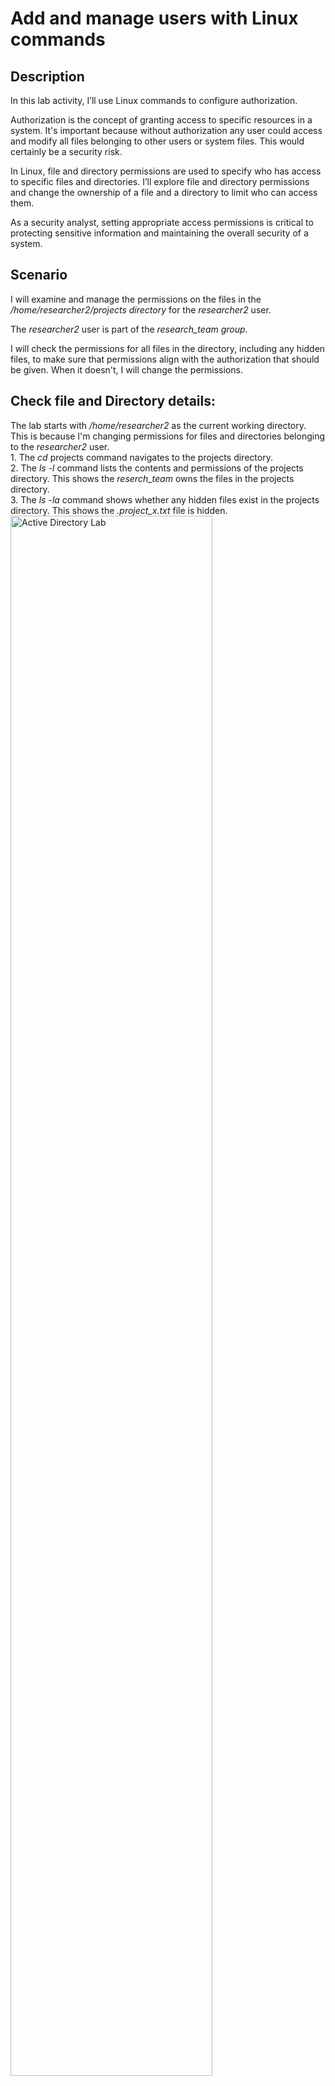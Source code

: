 <h1>Add and manage users with Linux commands  </h1>


<h2>Description</h2>
In this lab activity, I’ll use Linux commands to configure authorization.

Authorization is the concept of granting access to specific resources in a system. It's important because without authorization any user could access and modify all files belonging to other users or system files. This would certainly be a security risk.

In Linux, file and directory permissions are used to specify who has access to specific files and directories. I’ll explore file and directory permissions and change the ownership of a file and a directory to limit who can access them.

As a security analyst, setting appropriate access permissions is critical to protecting sensitive information and maintaining the overall security of a system.
<br />


<h2>Scenario </h2>
I will examine and manage the permissions on the files in the <i>/home/researcher2/projects directory</i> for the <i>researcher2</i> user.

The <i>researcher2</i> user is part of the <i>research_team group</i>.

I will check the permissions for all files in the directory, including any hidden files, to make sure that permissions align with the authorization that should be given. When it doesn't, I will change the permissions.


<h2>Check file and Directory details:</h2>
The lab starts with <i>/home/researcher2</i> as the current working directory. This is because I'm changing permissions for files and directories belonging to the <i>researcher2</i> user. <br>
1. The <i>cd</i> projects command navigates to the projects directory. <br>
2. The <i>ls -l</i> command lists the contents and permissions of the projects directory. This shows the <i>reserch_team</i> owns the files in the projects directory.<br>
3. The <i>ls -la</i> command shows whether any hidden files exist in the projects directory. This shows the <i>.project_x.txt</i> file is hidden. <br>

<img src="https://github.com/Bridgetanntighe/ActiveDirectoryLab/assets/134883216/e013dd2b-5ccd-41f9-b21f-d23331ec5f372" height="80%" width="80%" alt="Active Directory Lab"/>

<h2>Change file permissions:</h2>
This shows whether any files have incorrect permissions and then change the permissions as needed. This action will remove unauthorized access and strengthen security on the system. <br>
1. Check whether any files in the projects directory have written permissions for the owner type with the <i>ls -l</i> command. This shows the <i>project_k.txt</i> file has write permissions for other users. <br>
2. I will change the permissions of the file identified in the previous step so that the owener type of other doesn't have write permissions. I used the <i>chmod</i> command for this. <br>
<b><i>Note - Permissions are granted for three different types of owners, namely user, group and other.</b></i> <br>
3. The file <i>project_m.txt</i> is a restricted file and should not be readable or writable by the group or other; only the user should have these permissions on this file. The <i>ls -l</i> command lists the contents and permissions of the current directory and check if the group has read or write permissions. This shows the group permissions of the <i>project_m.txt</i> file is read only. <br>
4. Using the <i>chmod</i> command changes permissions of the <i>project_m.txt</i> file so that the group doesn’t have read or write permissions. <br>

<img src="https://github.com/Bridgetanntighe/ActiveDirectoryLab/assets/134883216/813dcde0-f7bb-42ab-9130-1c0b83816deb" height="80%" width="80%" alt="Active Directory Lab"/>




<h2>Change file permissions on a hidden file:</h2>
Next I will determine if a hidden file has incorrect permissions and then change the permissions as needed. This action will further remove unauthorized access and strengthen security on the system.<br>
The file <i>.project_x.txt</i> is a hidden file that has been archived and should not be written to by anyone. (The user and group should still be able to read this file.) <br>
1. Check the permissions of the hidden file <i>.project_x.txt</i> and answer the question that follows. The command to complete this step is <i>ls -la</i>. This shows the user and owner types have inncorrect write permissions. <br>
2. I will change the permissions of the file <i>.project_x.txt</i> so that both the user and the group can read, but not write to, the file using the <i>chmod u-w,g-w,g+r .project_x.txt</i> <br>
<b><i>Note - Always start the name of a hidden file with a period (.)</b></i> <br>
<img src="https://github.com/Bridgetanntighe/ActiveDirectoryLab/assets/134883216/98defd4f-0ea7-49cd-a9d2-68618fed5d1c" height="80%" width="80%" alt="Active Directory Lab"/>


<h2>Change directory permissions:</h2>
Finally, I will change the permissions of a directory. First, I'll check the group permissions of the <i>/home/researcher2/projects/drafts</i> directory and then modify the permissions as required. (It's important to be in the projects directory while managing the permissions of its subdirectory drafts.) <br>
Only the <i>researcher2</i> user should be allowed to access the drafts directory and its contents. (This means that only researcher2 should have execute privileges.) <br>
1. I will check the permissions of the drafts directory and answer the following question using the <i>ls -l</i> command. It shows the group has execute permissions and therefore has access to the drafts directory. <br>
2. I will remove the execute permission for the group from the drafts directory with the <i>chmod</i> command.<br>

<img src="https://github.com/Bridgetanntighe/ActiveDirectoryLab/assets/134883216/c9e9370e-0de3-46a0-86b9-f162055665af" height="80%" width="80%" alt="Active Directory Lab"/>



<h2>Conclusion </h2>
This demonstates practical experience using basic Linux Bash shell commands to

- examine file and directory permissions, <br>
- change permissions on files, and<br>
- change permissions on directories.
